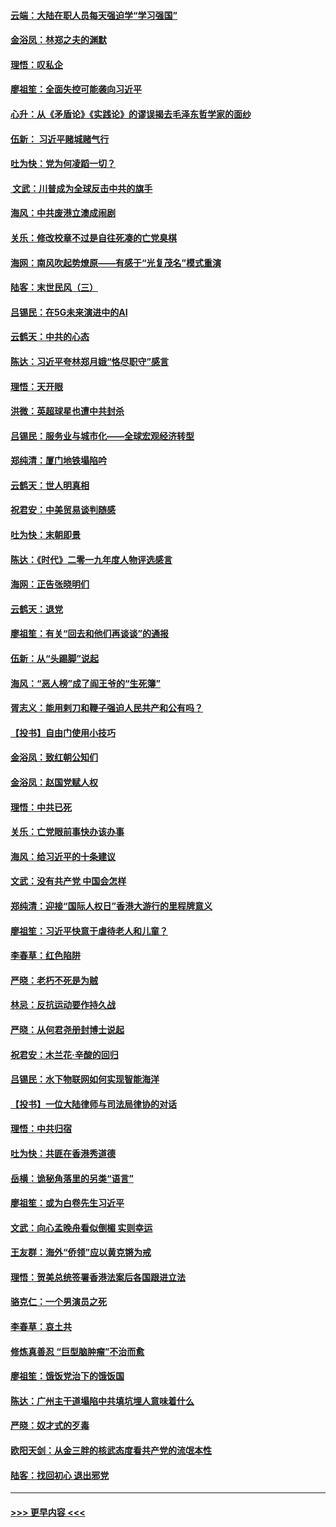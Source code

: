 #### [云端：大陆在职人员每天强迫学“学习强国”](../pages/nsc993/n11738735.md?t=12222355) 
#### [金浴凤：林郑之夫的渊默](../pages/nsc993/n11737735.md?t=12222355) 
#### [理悟：叹私企](../pages/nsc993/n11737715.md?t=12222355) 
#### [廖祖笙：全面失控可能袭向习近平](../pages/nsc993/n11737704.md?t=12222355) 
#### [心升：从《矛盾论》《实践论》的谬误揭去毛泽东哲学家的面纱](../pages/nsc993/n11736962.md?t=12222355) 
#### [伍新： 习近平赌城赌气行](../pages/nsc993/n11736929.md?t=12222355) 
#### [吐为快：党为何凌蹈一切？](../pages/nsc993/n11736915.md?t=12222355) 
#### [ 文武：川普成为全球反击中共的旗手](../pages/nsc993/n11736882.md?t=12222355) 
#### [海风：中共废港立澳成闹剧](../pages/nsc993/n11735857.md?t=12222355) 
#### [关乐：修改校章不过是自往死凑的亡党臭棋](../pages/nsc993/n11735097.md?t=12222355) 
#### [海网：南风吹起势燎原——有感于“光复茂名”模式重演](../pages/nsc993/n11732308.md?t=12222355) 
#### [陆客：末世民风（三）](../pages/nsc993/n11732211.md?t=12222355) 
#### [吕锡民：在5G未来演进中的AI](../pages/nsc993/n11730010.md?t=12222355) 
#### [云鹤天：中共的心态](../pages/nsc993/n11729906.md?t=12222355) 
#### [陈达：习近平夸林郑月娥“恪尽职守”感言](../pages/nsc993/n11729881.md?t=12222355) 
#### [理悟：天开眼](../pages/nsc993/n11729699.md?t=12222355) 
#### [洪微：英超球星也遭中共封杀](../pages/nsc993/n11727243.md?t=12222355) 
#### [吕锡民：服务业与城市化——全球宏观经济转型](../pages/nsc993/n11725845.md?t=12222355) 
#### [郑纯清：厦门地铁塌陷吟](../pages/nsc993/n11725813.md?t=12222355) 
#### [云鹤天：世人明真相](../pages/nsc993/n11725621.md?t=12222355) 
#### [祝君安：中美贸易谈判随感](../pages/nsc993/n11725609.md?t=12222355) 
#### [吐为快：末朝即景](../pages/nsc993/n11723365.md?t=12222355) 
#### [陈达：《时代》二零一九年度人物评选感言](../pages/nsc993/n11723337.md?t=12222355) 
#### [海网：正告张晓明们](../pages/nsc993/n11723228.md?t=12222355) 
#### [云鹤天：退党](../pages/nsc993/n11723056.md?t=12222355) 
#### [廖祖笙：有关“回去和他们再谈谈”的通报](../pages/nsc993/n11722442.md?t=12222355) 
#### [伍新：从“头踢脚”说起](../pages/nsc993/n11722429.md?t=12222355) 
#### [海风：“恶人榜”成了阎王爷的“生死簿”](../pages/nsc993/n11722272.md?t=12222355) 
#### [胥志义：能用剌刀和鞭子强迫人民共产和公有吗？](../pages/nsc993/n11720569.md?t=12222355) 
#### [【投书】自由门使用小技巧](../pages/nsc993/n11720180.md?t=12222355) 
#### [金浴凤：致红朝公知们](../pages/nsc993/n11720563.md?t=12222355) 
#### [金浴凤：赵国党赋人权](../pages/nsc993/n11720533.md?t=12222355) 
#### [理悟：中共已死](../pages/nsc993/n11720233.md?t=12222355) 
#### [关乐：亡党眼前事快办该办事](../pages/nsc993/n11719160.md?t=12222355) 
#### [海风：给习近平的十条建议](../pages/nsc993/n11717616.md?t=12222355) 
#### [文武：没有共产党 中国会怎样](../pages/nsc993/n11717584.md?t=12222355) 
#### [郑纯清：迎接“国际人权日”香港大游行的里程牌意义](../pages/nsc993/n11717417.md?t=12222355) 
#### [廖祖笙：习近平快意于虐待老人和儿童？](../pages/nsc993/n11715313.md?t=12222355) 
#### [李春草：红色陷阱](../pages/nsc993/n11715029.md?t=12222355) 
#### [严晓：老朽不死是为贼](../pages/nsc993/n11712910.md?t=12222355) 
#### [林忌：反抗运动要作持久战](../pages/nsc993/n11712623.md?t=12222355) 
#### [严晓：从何君尧册封博士说起](../pages/nsc993/n11712465.md?t=12222355) 
#### [祝君安：木兰花·辛酸的回归](../pages/nsc993/n11712381.md?t=12222355) 
#### [吕锡民：水下物联网如何实现智能海洋](../pages/nsc993/n11711158.md?t=12222355) 
#### [【投书】一位大陆律师与司法局律协的对话](../pages/nsc993/n11709675.md?t=12222355) 
#### [理悟：中共归宿](../pages/nsc993/n11710059.md?t=12222355) 
#### [吐为快：共匪在香港秀道德](../pages/nsc993/n11709979.md?t=12222355) 
#### [岳横：诡秘角落里的另类“语言”](../pages/nsc993/n11709792.md?t=12222355) 
#### [廖祖笙：或为白卷先生习近平](../pages/nsc993/n11708330.md?t=12222355) 
#### [文武：向心孟晚舟看似倒楣 实则幸运](../pages/nsc993/n11708236.md?t=12222355) 
#### [王友群：海外“侨领”应以黄克锵为戒](../pages/nsc993/n11706176.md?t=12222355) 
#### [理悟：贺美总统签署香港法案后各国跟进立法](../pages/nsc993/n11706853.md?t=12222355) 
#### [骆克仁：一个男演员之死](../pages/nsc993/n11706677.md?t=12222355) 
#### [李春草：哀土共](../pages/nsc993/n11706255.md?t=12222355) 
#### [修炼真善忍 “巨型脑肿瘤”不治而愈](../pages/nsc993/n11705340.md?t=12222355) 
#### [廖祖笙：饿饭党治下的饿饭国](../pages/nsc993/n11705085.md?t=12222355) 
#### [陈达：广州主干道塌陷中共填坑埋人意味着什么](../pages/nsc993/n11705046.md?t=12222355) 
#### [严晓：奴才式的歹毒](../pages/nsc993/n11704826.md?t=12222355) 
#### [欧阳天剑：从金三胖的核武态度看共产党的流氓本性](../pages/nsc993/n11702238.md?t=12222355) 
#### [陆客：找回初心 退出邪党](../pages/nsc993/n11702213.md?t=12222355) 

----
#### [ >>> 更早内容 <<< ](../indexes/nsc993-earlier.md)
